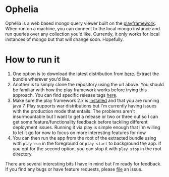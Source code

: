 Ophelia
=======

Ophelia is a web based mongo query viewer built on the [playframework](http://playframework.org).  When run on
a machine, you can connect to the local mongo instance and run queries over any collection you'd like.
Currently, it only works for local instances of mongo but that will change soon.  Hopefully.

How to run it
======

1. One option is to download the latest distribution from [here](https://github.com/evanchooly/ophelia/downloads).  Extract the bundle wherever you'd like.
1. Another is to simply clone the repository using the url above.  You should be familiar with how the play framework
   works before trying this approach.  You can find specific release tags [here](https://github.com/evanchooly/ophelia/tags).
1. Make sure the play framework 2.x is [installed](http://www.playframework.org/documentation/2.0.3/Installing) and that
   you are running java 7.  Play supports war distributions but I'm currently having issues with the production mode
   that entails.  The problems aren't insurmountable but I want to get a release or two or three out so I can get some
   feature/functionality feedback before tackling different deployment issues.  Running it via play is simple enough
   that I'm willing to let it go for now to focus on more interesting features for now
1. You can then run the app from the root of the extracted bundle using with `play run` in the foreground or
   `play start` to background the app.  If you opt for the second option, you can stop it with `play stop` in the root
   directory.

There are several interesting bits I have in mind but I'm ready for feedback.  If you find any bugs or have feature
requests, please [file](https://github.com/evanchooly/ophelia/issues) an issue.

